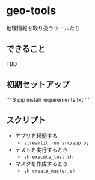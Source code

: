 # geo-tools

地理情報を取り扱うツールたち

## できること

TBD

## 初期セットアップ

'''
$ pip install requirements.txt
'''

## スクリプト

- アプリを起動する
  - `streamlit run src/app.py`
- テストを実行するとき
  - `sh execute_test.sh`
- マスタを作成するとき
  - `sh create_master.sh`

